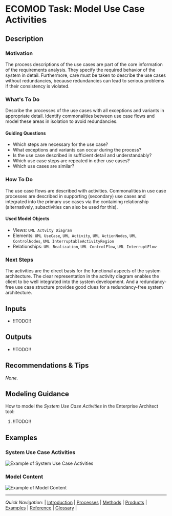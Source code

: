 # ECOMOD Task: Model Use Case Activities


## Description

### Motivation

The process descriptions of the use cases are part of the core information of the requirements analysis. They specify the required behavior of the system in detail. 
Furthermore, care must be taken to describe the use cases without redundancies, because redundancies can lead to serious problems if their consistency is violated.

### What's To Do

Describe the processes of the use cases with all exceptions and variants in appropriate detail. Identify commonalities between use case flows and model these areas in isolation to avoid redundancies.

#### Guiding Questions

+ Which steps are necessary for the use case?
+ What exceptions and variants can occur during the process?
+ Is the use case described in sufficient detail and understandably?
+ Which use case steps are repeated in other use cases?
+ Which use cases are similar?

### How To Do

The use case flows are described with activities. Commonalities in use case processes are described in supporting (secondary) use cases and integrated into the primary use cases via the containing relationship (alternatively, subactivities can also be used for this).

#### Used Model Objects

+ Views: `UML Actvity Diagram`
+ Elements: `UML UseCase`, `UML Activity`, `UML ActionNodes`, `UML ControlNodes`, `UML InterruptableActivityRegion`
+ Relationships: `UML Realization`, `UML ControlFlow`, `UML InterruptFlow`

### Next Steps

The activities are the direct basis for the functional aspects of the system architecture. The clear representation in the activity diagram enables the client to be well integrated into the system development. And a redundancy-free use case structure provides good clues for a redundancy-free system architecture.


## Inputs

+ !!TODO!!


## Outputs

+ !!TODO!!


## Recommendations & Tips

_None._


## Modeling Guidance

How to model the _System Use Case Activities_ in the Enterprise Architect tool:

1. !!TODO!!


## Examples

### System Use Case Activities

![Example of System Use Case Activities](images/en-ecomod-example-00-systemusecase-activities-modelview.png)

### Model Content

![Example of Model Content](images/en-ecomod-example-00-systemusecase-activities-modelstructure.png)

---
_Quick Navigation:_ | [Introduction](index.md) | [Processes](processes.md) | [Methods](methods.md) | [Products](products.md) | [Examples](examples.md) | [Reference](quick-reference.md) | [Glossary](glossary.md) |
